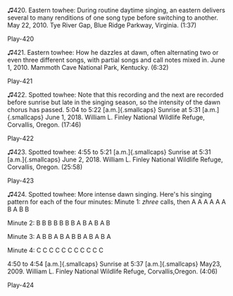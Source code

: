 ♫420. Eastern towhee: During routine daytime singing, an eastern
delivers several to many renditions of one song type before switching to
another. May 22, 2010. Tye River Gap, Blue Ridge Parkway, Virginia.
(1:37)

Play-420

♫421. Eastern towhee: How he dazzles at dawn, often alternating two or
even three different songs, with partial songs and call notes mixed in.
June 1, 2010. Mammoth Cave National Park, Kentucky. (6:32)

Play-421

♫422. Spotted towhee: Note that this recording and the next are recorded
before sunrise but late in the singing season, so the intensity of the
dawn chorus has passed. 5:04 to 5:22 [a.m.]{.smallcaps} Sunrise at 5:31
[a.m.]{.smallcaps} June 1, 2018. William L. Finley National Wildlife
Refuge, Corvallis, Oregon. (17:46)

Play-422

♫423. Spotted towhee: 4:55 to 5:21 [a.m.]{.smallcaps} Sunrise at 5:31
[a.m.]{.smallcaps} June 2, 2018. William L. Finley National Wildlife
Refuge, Corvallis, Oregon. (25:58)

Play-423

♫424. Spotted towhee: More intense dawn singing. Here's his singing
pattern for each of the four minutes:
Minute 1: *zhree* calls, then A A A A A A B A B B

Minute 2: B B B B B B B A B A B A B

Minute 3: A B B A B A B B A B A B A

Minute 4: C C C C C C C C C C C

4:50 to 4:54 [a.m.]{.smallcaps} Sunrise at 5:37 [a.m.]{.smallcaps} May23, 2009. William L. Finley National Wildlife Refuge, Corvallis,Oregon. (4:06)

Play-424
